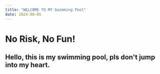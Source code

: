 ```yaml
---
title: "WELCOME TO MY Swimming Pool"
date: 2024-06-05
---
```

# No Risk, No Fun!
## Hello, this is my swimming pool, pls don't jump into my heart.
